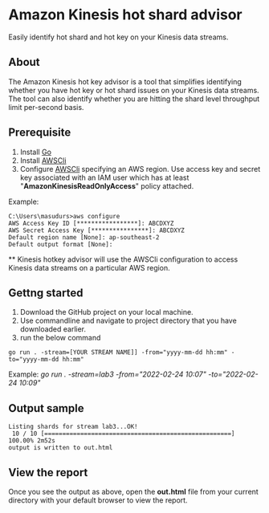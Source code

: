 # Amazon Kinesis hot shard advisor
Easily identify hot shard and hot key on your Kinesis data streams.

## About
The Amazon Kinesis hot key advisor is a tool that simplifies identifying whether you have hot key or hot shard issues on your Kinesis data streams. The tool can also identify whether you are hitting the shard level throughput limit per-second basis.

## Prerequisite
1. Install [Go](https://go.dev/doc/install)
2. Install [AWSCli](https://aws.amazon.com/cli/)
3. Configure [AWSCli](https://docs.aws.amazon.com/cli/latest/userguide/cli-configure-quickstart.html) specifying an AWS region. Use access key and secret key associated with an IAM user which has at least "**AmazonKinesisReadOnlyAccess**" policy attached.

Example:
```
C:\Users\masudurs>aws configure
AWS Access Key ID [*****************]: ABCDXYZ
AWS Secret Access Key [****************]: ABCDXYZ
Default region name [None]: ap-southeast-2
Default output format [None]:

```

** Kinesis hotkey advisor will use the AWSCli configuration to access Kinesis data streams on a particular AWS region.

## Gettng started
1. Download the GitHub project on your local machine.
2. Use commandline and navigate to project directory that you have downloaded earlier.
3. run the below command
```
go run . -stream=[YOUR STREAM NAME]] -from="yyyy-mm-dd hh:mm" -to="yyyy-mm-dd hh:mm"
```
Example:  *go run . -stream=lab3 -from="2022-02-24 10:07" -to="2022-02-24 10:09"* 

## Output sample
```
Listing shards for stream lab3...OK!
 10 / 10 [====================================================] 100.00% 2m52s
output is written to out.html
```

## View the report
Once you see the output as above, open the **out.html** file from your current directory with your default browser to view the report.